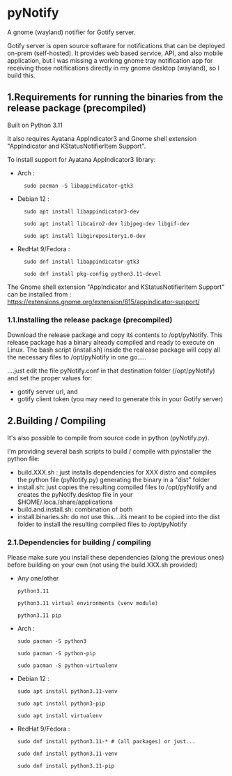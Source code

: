 # pyNotify
A gnome (wayland) notifier for Gotify server.

Gotify server is open source software for notifications that can be deployed on-prem (self-hosted). 
It provides web based service, API,  and also mobile application, but I was missing a working gnome tray notification app for receiving those notifications directly in my gnome desktop (wayland), so I build this.

## 1.Requirements for running the binaries from the release package (precompiled)
Built on Python 3.11

It also requires Ayatana AppIndicator3 and Gnome shell extension "AppIndicator and KStatusNotifierItem Support".

To install support for Ayatana AppIndicator3 library:

- Arch :

        sudo pacman -S libappindicator-gtk3
  
- Debian 12 :

        sudo apt install libappindicator3-dev

        sudo apt install libcairo2-dev libjpeg-dev libgif-dev

        sudo apt install libgirepository1.0-dev
 
- RedHat 9/Fedora :

        sudo dnf install libappindicator-gtk3

        sudo dnf install pkg-config python3.11-devel

The Gnome shell extension "AppIndicator and KStatusNotifierItem Support" can be installed from : https://extensions.gnome.org/extension/615/appindicator-support/

### 1.1.Installing the release package (precompiled)
Download the release package and copy itś contents to /opt/pyNotify. 
This release package has a binary already compiled and ready to execute on Linux.
The bash script (install.sh) inside the realease package will copy all the necessary files to /opt/pyNotify in one go.....

....just edit the file pyNotify.conf in that destination folder (/opt/pyNotify) and set the proper values for:
- gotify server url, and 
- gotify client token  (you may need to generate this in your Gotify server)

## 2.Building / Compiling
It's also possible to compile from source code in python (pyNotify.py).

I'm providing several bash scripts to build / compile with pyinstaller the python file:
- build.XXX.sh : just installs dependencies for XXX distro and compiles the python file (pyNotify.py) generating the binary in a "dist" folder
- install.sh: just copies the resulting compiled files to /opt/pyNotify and creates the pyNotify.desktop file in your $HOME/.loca./share/applications
- build.and.install.sh: combination of both
- install.binaries.sh: do not use this....itś meant to be copied into the dist folder to install the resulting compiled files to /opt/pyNotify

### 2.1.Dependencies for building / compiling
Please make sure you install these dependencies (along the previous ones) before building on your own (not using the build.XXX.sh provided)
- Any one/other

      python3.11
  
      python3.11 virtual environments (venv module)
  
      python3.11 pip

- Arch :

      sudo pacman -S python3
  
      sudo pacman -S python-pip  

      sudo pacman -S python-virtualenv
  
- Debian 12 :

      sudo apt install python3.11-venv
  
      sudo apt install python3-pip
  
      sudo apt install virtualenv

- RedHat 9/Fedora :

      sudo dnf install python3.11-* # (all packages) or just...
  
      sudo dnf install python3.11-venv
  
      sudo dnf install python3.11-pip

